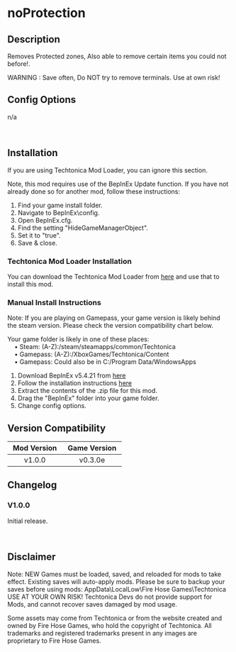 # noProtection

## Description

Removes Protected zones, Also able to remove certain items you could not before!. 

WARNING : Save often, Do NOT try to remove terminals. Use at own risk!

## Config Options

n/a

&nbsp;

## Installation

If you are using Techtonica Mod Loader, you can ignore this section.

Note, this mod requires use of the BepInEx Update function. If you have not already done so for another mod, follow these instructions:
1. Find your game install folder.
2. Navigate to BepInEx\config.
3. Open BepInEx.cfg.
4. Find the setting "HideGameManagerObject".
5. Set it to "true".
6. Save & close.

### Techtonica Mod Loader Installation

You can download the Techtonica Mod Loader from [here](https://github.com/CubeSuite/TechtonicaModLoader/releases) and use that to install this mod.

### Manual Install Instructions

Note: If you are playing on Gamepass, your game version is likely behind the steam version. Please check the version compatibility chart below.

Your game folder is likely in one of these places:  
    • Steam: (A-Z):/steam/steamapps/common/Techtonica  
    • Gamepass: (A-Z):/XboxGames/Techtonica/Content  
    • Gamepass: Could also be in C:/Program Data/WindowsApps  

1. Download BepInEx v5.4.21 from [here](https://github.com/BepInEx/BepInEx/releases)
2. Follow the installation instructions [here](https://docs.bepinex.dev/articles/user_guide/installation/index.html)
3. Extract the contents of the .zip file for this mod.
4. Drag the "BepInEx" folder into your game folder.
5. Change config options. 

## Version Compatibility

|  Mod Version  |  Game Version  |
|:-------------:|:--------------:|
|     v1.0.0    |     v0.3.0e    |

## Changelog

### V1.0.0

Initial release.

&nbsp;
## Disclaimer

Note: NEW Games must be loaded, saved, and reloaded for mods to take effect. Existing saves will auto-apply mods. 
Please be sure to backup your saves before using mods: AppData\LocalLow\Fire Hose Games\Techtonica 
USE AT YOUR OWN RISK! Techtonica Devs do not provide support for Mods, and cannot recover saves damaged by mod usage.

Some assets may come from Techtonica or from the website created and owned by Fire Hose Games, who hold the copyright of Techtonica. All trademarks and registered trademarks present in any images are proprietary to Fire Hose Games.
